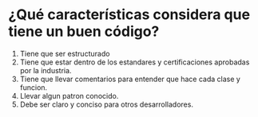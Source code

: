 # ¿Qué características considera que tiene un buen código?

1. Tiene que ser estructurado
2. Tiene que estar dentro de los estandares y certificaciones aprobadas por la industria.
3. Tiene que llevar comentarios para entender que hace cada clase y funcion.
4. Llevar algun patron conocido.
5. Debe ser claro y conciso para otros desarrolladores.

